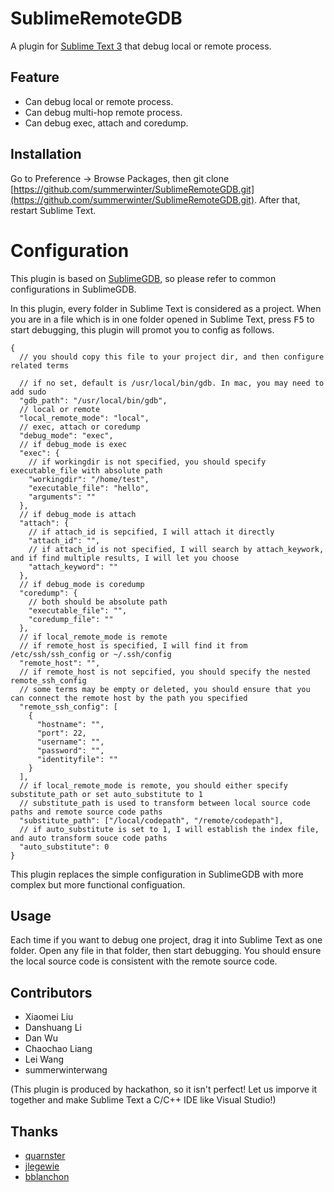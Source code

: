 SublimeRemoteGDB
======================

A plugin for [Sublime Text 3](http://www.sublimetext.com/) that debug local or remote process.

## Feature

* Can debug local or remote process.
* Can debug multi-hop remote process.
* Can debug exec, attach and coredump.

## Installation

Go to Preference -> Browse Packages, then git clone [https://github.com/summerwinter/SublimeRemoteGDB.git](https://github.com/summerwinter/SublimeRemoteGDB.git).
After that, restart Sublime Text.

# Configuration

This plugin is based on [SublimeGDB](https://github.com/quarnster/SublimeGDB), so please refer to common configurations in SublimeGDB.

In this plugin, every folder in Sublime Text is considered as a project. When you are in a file which is in one folder opened in Sublime Text, press <kbd>F5</kbd> to start debugging, this plugin will promot you to config as follows.

```
{
  // you should copy this file to your project dir, and then configure related terms

  // if no set, default is /usr/local/bin/gdb. In mac, you may need to add sudo
  "gdb_path": "/usr/local/bin/gdb",
  // local or remote
  "local_remote_mode": "local",
  // exec, attach or coredump
  "debug_mode": "exec",
  // if debug_mode is exec
  "exec": {
    // if workingdir is not specified, you should specify executable_file with absolute path
    "workingdir": "/home/test",
    "executable_file": "hello",
    "arguments": ""
  },
  // if debug_mode is attach
  "attach": {
    // if attach_id is sepcified, I will attach it directly
    "attach_id": "",
    // if attach_id is not specified, I will search by attach_keywork, and if find multiple results, I will let you choose
    "attach_keyword": ""
  },
  // if debug_mode is coredump
  "coredump": {
    // both should be absolute path
    "executable_file": "",
    "coredump_file": ""
  },
  // if local_remote_mode is remote
  // if remote_host is specified, I will find it from /etc/ssh/ssh_config or ~/.ssh/config
  "remote_host": "",
  // if remote_host is not sepcified, you should specify the nested remote_ssh_config
  // some terms may be empty or deleted, you should ensure that you can connect the remote host by the path you specified
  "remote_ssh_config": [
    {
      "hostname": "",
      "port": 22,
      "username": "",
      "password": "",
      "identityfile": ""
    }
  ],
  // if local_remote_mode is remote, you should either specify substitute_path or set auto_substitute to 1
  // substitute_path is used to transform between local source code paths and remote source code paths
  "substitute_path": ["/local/codepath", "/remote/codepath"],
  // if auto_substitute is set to 1, I will establish the index file, and auto transform souce code paths
  "auto_substitute": 0
}

```

This plugin replaces the simple configuration in SublimeGDB with more complex but more functional configuation.

## Usage

Each time if you want to debug one project, drag it into Sublime Text as one folder. Open any file in that folder, then start debugging. You should ensure the local source code is consistent with the remote source code.

## Contributors

* Xiaomei Liu
* Danshuang Li
* Dan Wu
* Chaochao Liang
* Lei Wang
* summerwinterwang

(This plugin is produced by hackathon, so it isn't perfect! Let us imporve it together and make Sublime Text a C/C++ IDE like Visual Studio!)

## Thanks

* [quarnster](https://github.com/quarnster/SublimeGDB)
* [jlegewie](https://github.com/jlegewie/sublime-paramiko)
* [bblanchon](https://github.com/bblanchon/SublimeText-HighlightBuildErrors)
